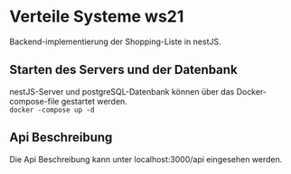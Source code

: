 # Verteile Systeme ws21

Backend-implementierung der Shopping-Liste in nestJS.
## Starten des Servers und der Datenbank
nestJS-Server und postgreSQL-Datenbank können über das Docker-compose-file gestartet werden.  
```docker -compose up -d```

## Api Beschreibung
Die Api Beschreibung kann unter localhost:3000/api eingesehen werden.